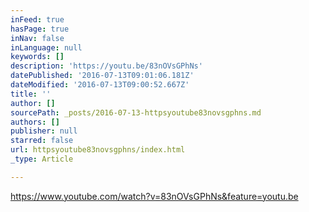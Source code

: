 ```yaml
---
inFeed: true
hasPage: true
inNav: false
inLanguage: null
keywords: []
description: 'https://youtu.be/83nOVsGPhNs'
datePublished: '2016-07-13T09:01:06.181Z'
dateModified: '2016-07-13T09:00:52.667Z'
title: ''
author: []
sourcePath: _posts/2016-07-13-httpsyoutube83novsgphns.md
authors: []
publisher: null
starred: false
url: httpsyoutube83novsgphns/index.html
_type: Article

---
```

https://www.youtube.com/watch?v=83nOVsGPhNs&feature=youtu.be
